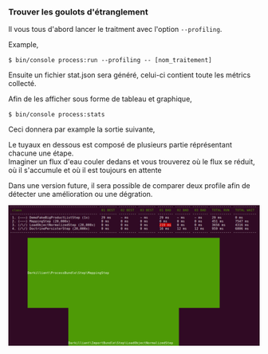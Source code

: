 ### Trouver les goulots d'étranglement

Il vous tous d'abord lancer le traitment avec l'option `--profiling`.

Example,<br>
```
$ bin/console process:run --profiling -- [nom_traitement]
```

Ensuite un fichier stat.json sera généré, celui-ci contient toute les métrics collecté.

Afin de les afficher sous forme de tableau et graphique,

```
$ bin/console process:stats
```

Ceci donnera par example la sortie suivante,<br>

Le tuyaux en dessous est composé de plusieurs partie réprésentant chacune une étape.<br>
Imaginer un flux d'eau couler dedans et vous trouverez où le flux se réduit, où il s'accumule et où il est toujours en attente<br>

Dans une version future, il sera possible de comparer deux profile afin de détecter une amélioration ou une dégration.<bt>



![Screenshot](./images/profiling.png)
